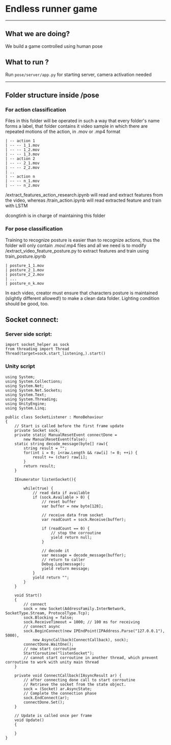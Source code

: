 # Endless runner game
---

## What we are doing?

We build a game controlled using human pose

## What to run ?

Run ``pose/server/app.py`` for starting server, camera activation needed

--- 

## Folder structure inside /pose

### For action classification
Files in this folder will be operated in such a way that every folder's name forms a label, that folder contains it video sample in which there are repeated motions of the action, in .mov or .mp4 format

```
| -- action 1
| -- -- 1_1.mov
| -- -- 1_2.mov
| -- -- 1_3.mov
| -- action 2
| -- -- 2_1.mov
| -- -- 2_2.mov
| ..
| -- action n
| -- -- n_1.mov
| -- -- n_2.mov
```

/extract_features_action_research.ipynb will read and extract features from the video, whereas /train_action.ipynb will read extracted feature and train with LSTM

dcongtinh is in charge of maintaining this folder

### For pose classification

Training to recognize posture is easier than to recognize actions, thus the folder will only contain .mov/.mp4 files and all we need is to modify /extract_video_feature_posture.py to extract features and train using train_posture.ipynb

```
| posture_1_1.mov
| posture_2_1.mov
| posture_2_2.mov
| ...
| posture_n_k.mov
```

In each video, creator must ensure that characters posture is maintained (slightly different allowed!) to make a clean data folder. Lighting condition should be good, too.

## Socket connect:


### Server side script:

```
import socket_helper as sock
from threading import Thread 
Thread(target=sock.start_listening,).start()
```

### Unity script

```
using System;
using System.Collections;
using System.Net;
using System.Net.Sockets;
using System.Text;
using System.Threading;
using UnityEngine;
using System.Linq;

public class SocketListener : MonoBehaviour
{
    // Start is called before the first frame update
    private Socket sock;
    private static ManualResetEvent connectDone =
        new ManualResetEvent(false);  
    static string decode_message(byte[] raw){
        string result = "";
        for(int i = 0; i<raw.Length && raw[i] != 0; ++i) {
            result += (char) raw[i];
        }
        return result;
    }

    IEnumerator listenSocket(){
        
        while(true) {
            // read data if available
            if (sock.Available > 0) {
                // reset buffer
                var buffer = new byte[128];

                // receive data from socket
                var readCount = sock.Receive(buffer);

                if (readCount == 0) {
                    // stop the corroutine
                    yield return null;
                }

                // decode it
                var message = decode_message(buffer);
                // return to caller
                Debug.Log(message);
                yield return message;
            }
            yield return "";
        }
    }

    void Start()
    {
        // connect 
        sock = new Socket(AddressFamily.InterNetwork, SocketType.Stream, ProtocolType.Tcp);
        sock.Blocking = false;
        sock.ReceiveTimeout = 1000; // 100 ms for receiving
        // connect async
        sock.BeginConnect(new IPEndPoint(IPAddress.Parse("127.0.0.1"), 5000),
            new AsyncCallback(ConnectCallback), sock);
        connectDone.WaitOne();
        // now start corroutine
        StartCoroutine("listenSocket");
        // cannot start corroutine in another thread, which prevent corroutine to work with unity main thread
    }

    private void ConnectCallback(IAsyncResult ar) {
        // after connecting done call to start corroutine
        // Retrieve the socket from the state object.  
        sock = (Socket) ar.AsyncState;  
        // Complete the connection phase
        sock.EndConnect(ar);
        connectDone.Set();
    }

    // Update is called once per frame
    void Update()
    {
        
    }
}

```